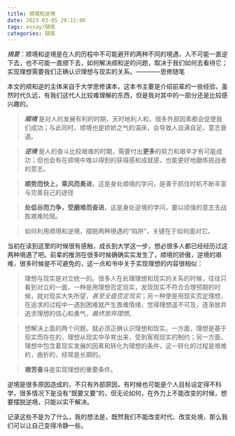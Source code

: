 ```yaml
---
title: 顺境和逆境
date: 2023-03-05 20:15:00
tags: essay/随笔
categories: 随笔
---
```

*摘要*：顺境和逆境是在人的历程中不可能避开的两种不同的境遇，人不可能一直逆下去，也不可能一直顺下去，如何解决顺和逆的问题，取决于我们如何去看待它；实现理想需要我们正确认识理想与现实的关系。————思修随笔

<!-- more -->

本文的顺和逆的主体来自于大学思修课本，这本书主要是介绍前辈的一些经验，虽然时代久远，有我们这代人比较难理解的东西，但是我对其中的一部分还是比较感兴趣的。

>***顺境*** 是对人的发展有利的时期，天时地利人和，很多外部因素都会促使我们成功；与此同时，顺境也是娇娇之气的温床，会导致人自满自足，意志衰退。

>***逆境*** 是人的奋斗比较艰难的时期，需要付出**更多**的努力和艰辛才有可能成功；但也会有在顺境中难以得到的获得感和成就感，也能更好地磨练挑战者的意志。

>**顺势而快上，乘风而勇进**，这是身处顺境的学问，是善于抓住时机不断丰富与完善自己的途径

>**处低谷而力争，受磨难而奋进**，这是身处逆境的学问，要以顽强的意志去战胜艰难险阻。

>如何利用顺境和逆境，摆脱两种境遇的“陷阱”，关键在于如何面对它。

当初在读到这里的时候很有感触，成长到大学这一步，想必很多人都已经经历过这两种境遇了吧。前辈的推测在很多时候确确实实发生了，顺境的骄傲，逆境的艰难，很多时候是不可避免的，这一点和书中关于实现理想的内容很相似：

>理想与现实是对立统一的。很多人在处理理想和现实的关系的时候，往往只看到对立的一面，一种是用理想否定现实，发现现实不符合合理预期的时候，就对现实大失所望，*甚至全盘否定现实*；另一种使是用现实否定理想，在追求的过程中一遇到困难就产生畏难情绪，觉得理想遥不可及，逐渐放弃追求理想的信心和勇气，*最终放弃理想*。

>想解决上面的两个问题，就必须正确认识理想和现实。一方面，理想是基于现实而存在的，理想从现实中孕育出来，受到客观现实的制约；另一方面，理想中包含着现实发展的因素和转化为理想的条件，这一转化的过程是艰难的，曲折的，经常是长期的。

>**艰苦奋斗**是实现理想的重要条件。

逆境是很多原因造成的，不只有外部原因，有时候也可能是个人目标设定得不科学，很多情况下是没有“既要又要”的，但无论如何，在外力上不能改变的时候，想要摆脱逆境，只能以实干解决。

记录这些不是为了什么，我的想法是，既然我们不能改变时代、改变处境，那么我们可以让自己变得冷静一些。